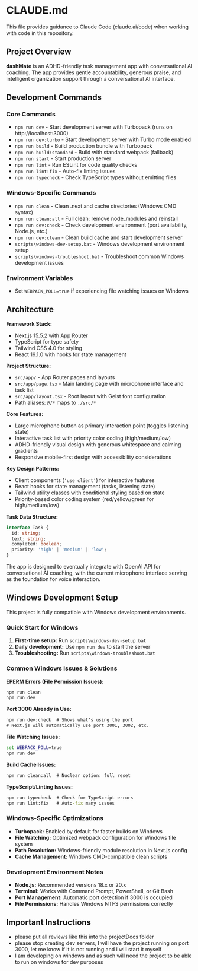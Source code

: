 # CLAUDE.md

This file provides guidance to Claude Code (claude.ai/code) when working with code in this repository.

## Project Overview

**dashMate** is an ADHD-friendly task management app with conversational AI coaching. The app provides gentle accountability, generous praise, and intelligent organization support through a conversational AI interface.

## Development Commands

### Core Commands
- `npm run dev` - Start development server with Turbopack (runs on http://localhost:3000)
- `npm run dev:turbo` - Start development server with Turbo mode enabled
- `npm run build` - Build production bundle with Turbopack
- `npm run build:standard` - Build with standard webpack (fallback)
- `npm run start` - Start production server
- `npm run lint` - Run ESLint for code quality checks
- `npm run lint:fix` - Auto-fix linting issues
- `npm run typecheck` - Check TypeScript types without emitting files

### Windows-Specific Commands
- `npm run clean` - Clean .next and cache directories (Windows CMD syntax)
- `npm run clean:all` - Full clean: remove node_modules and reinstall
- `npm run dev:check` - Check development environment (port availability, Node.js, etc.)
- `npm run dev:clean` - Clean build cache and start development server
- `scripts\windows-dev-setup.bat` - Windows development environment setup
- `scripts\windows-troubleshoot.bat` - Troubleshoot common Windows development issues

### Environment Variables
- Set `WEBPACK_POLL=true` if experiencing file watching issues on Windows

## Architecture

**Framework Stack:**
- Next.js 15.5.2 with App Router
- TypeScript for type safety
- Tailwind CSS 4.0 for styling
- React 19.1.0 with hooks for state management

**Project Structure:**
- `src/app/` - App Router pages and layouts
- `src/app/page.tsx` - Main landing page with microphone interface and task list
- `src/app/layout.tsx` - Root layout with Geist font configuration
- Path aliases: `@/*` maps to `./src/*`

**Core Features:**
- Large microphone button as primary interaction point (toggles listening state)
- Interactive task list with priority color coding (high/medium/low)
- ADHD-friendly visual design with generous whitespace and calming gradients
- Responsive mobile-first design with accessibility considerations

**Key Design Patterns:**
- Client components (`'use client'`) for interactive features
- React hooks for state management (tasks, listening state)
- Tailwind utility classes with conditional styling based on state
- Priority-based color coding system (red/yellow/green for high/medium/low)

**Task Data Structure:**
```typescript
interface Task {
  id: string;
  text: string;
  completed: boolean;
  priority: 'high' | 'medium' | 'low';
}
```

The app is designed to eventually integrate with OpenAI API for conversational AI coaching, with the current microphone interface serving as the foundation for voice interaction.

## Windows Development Setup

This project is fully compatible with Windows development environments.

### Quick Start for Windows
1. **First-time setup:** Run `scripts\windows-dev-setup.bat` 
2. **Daily development:** Use `npm run dev` to start the server
3. **Troubleshooting:** Run `scripts\windows-troubleshoot.bat`

### Common Windows Issues & Solutions

**EPERM Errors (File Permission Issues):**
```cmd
npm run clean
npm run dev
```

**Port 3000 Already in Use:**
```cmd
npm run dev:check  # Shows what's using the port
# Next.js will automatically use port 3001, 3002, etc.
```

**File Watching Issues:**
```cmd
set WEBPACK_POLL=true
npm run dev
```

**Build Cache Issues:**
```cmd
npm run clean:all  # Nuclear option: full reset
```

**TypeScript/Linting Issues:**
```cmd
npm run typecheck  # Check for TypeScript errors
npm run lint:fix   # Auto-fix many issues
```

### Windows-Specific Optimizations
- **Turbopack:** Enabled by default for faster builds on Windows
- **File Watching:** Optimized webpack configuration for Windows file system
- **Path Resolution:** Windows-friendly module resolution in Next.js config
- **Cache Management:** Windows CMD-compatible clean scripts

### Development Environment Notes
- **Node.js:** Recommended versions 18.x or 20.x
- **Terminal:** Works with Command Prompt, PowerShell, or Git Bash
- **Port Management:** Automatic port detection if 3000 is occupied
- **File Permissions:** Handles Windows NTFS permissions correctly

## Important Instructions
- please put all reviews like this into the projectDocs folder
- please stop creating dev servers, I will have the project running on port 3000, let me know if it is not running and i will start it myself
- I am developing on windows and as such will need the project to be able to run on windows for dev purposes